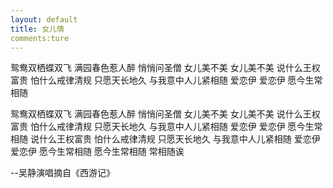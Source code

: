 ```yaml
---
layout: default
title: 女儿情
comments:ture
---
```

鸳鸯双栖蝶双飞
满园春色惹人醉
悄悄问圣僧
女儿美不美
女儿美不美
说什么王权富贵
怕什么戒律清规
只愿天长地久
与我意中人儿紧相随
爱恋伊
爱恋伊
愿今生常相随
 
鸳鸯双栖蝶双飞
满园春色惹人醉
悄悄问圣僧
女儿美不美
女儿美不美
说什么王权富贵
怕什么戒律清规
只愿天长地久
与我意中人儿紧相随
爱恋伊
爱恋伊
愿今生常相随
说什么王权富贵
怕什么戒律清规
只愿天长地久
与我意中人儿紧相随
爱恋伊
爱恋伊
愿今生常相随
愿今生常相随
常相随诶

--吴静演唱摘自《西游记》
